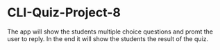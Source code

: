 # CLI-Quiz-Project-8
The app will show the students multiple choice questions and promt the user to reply. In the end it will show the students the result of the quiz.
